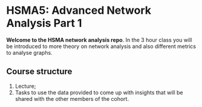 # HSMA5: Advanced Network Analysis Part 1

**Welcome to the HSMA network analysis repo**.  In the 3 hour class you will be introduced to more theory on network analysis and also different metrics to analyse graphs.

## Course structure

1. Lecture;
2. Tasks to use the data provided to come up with insights that will be shared with the other members of the cohort. 
